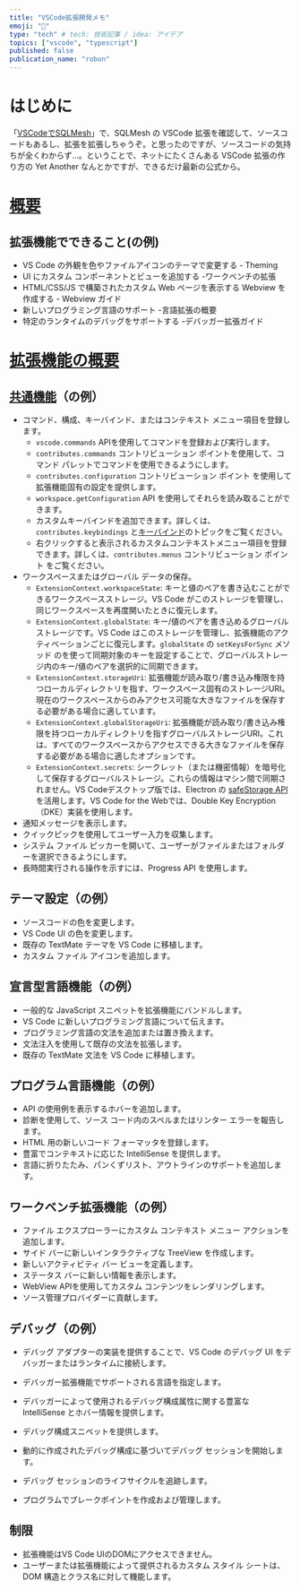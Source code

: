 ```yaml
---
title: "VSCode拡張開発メモ"
emoji: "📘"
type: "tech" # tech: 技術記事 / idea: アイデア
topics: ["vscode", "typescript"]
published: false
publication_name: "robon"
---
```

# はじめに
「[VSCodeでSQLMesh](https://zenn.dev/robon/articles/2cca1898b60468)」で、SQLMesh の VSCode 拡張を確認して、ソースコードもあるし、拡張を拡張しちゃうぞ。と思ったのですが、ソースコードの気持ちが全くわからず…。ということで、ネットにたくさんある VSCode 拡張の作り方の Yet Another なんとかですが、できるだけ最新の公式から。

# [概要](https://code.visualstudio.com/api)
## 拡張機能でできること(の例)
- VS Code の外観を色やファイルアイコンのテーマで変更する - Theming
- UI にカスタム コンポーネントとビューを追加する -ワークベンチの拡張
- HTML/CSS/JS で構築されたカスタム Web ページを表示する Webview を作成する - Webview ガイド
- 新しいプログラミング言語のサポート -言語拡張の概要
- 特定のランタイムのデバッグをサポートする -デバッガー拡張ガイド

# [拡張機能の概要](https://code.visualstudio.com/api/extension-capabilities/overview)
## [共通機能](https://code.visualstudio.com/api/extension-capabilities/common-capabilities)（の例）
- コマンド、構成、キーバインド、またはコンテキスト メニュー項目を登録します。
    - `vscode.commands` APIを使用してコマンドを登録および実行します。
    - `contributes.commands` コントリビューション ポイントを使用して、コマンド パレットでコマンドを使用できるようにします。
    - `contributes.configuration` コントリビューション ポイント を使用して拡張機能固有の設定を提供します。
    - `workspace.getConfiguration` API を使用してそれらを読み取ることができます。
    - カスタムキーバインドを追加できます。詳しくは、`contributes.keybindings` と[キーバインド](https://code.visualstudio.com/docs/getstarted/keybindings)のトピックをご覧ください。
    - 右クリックすると表示されるカスタムコンテキストメニュー項目を登録できます。詳しくは、`contributes.menus` コントリビューション ポイント をご覧ください。
- ワークスペースまたはグローバル データの保存。
    - `ExtensionContext.workspaceState`: キーと値のペアを書き込むことができるワークスペースストレージ。VS Code がこのストレージを管理し、同じワークスペースを再度開いたときに復元します。
    - `ExtensionContext.globalState`: キー/値のペアを書き込めるグローバルストレージです。VS Code はこのストレージを管理し、拡張機能のアクティベーションごとに復元します。`globalState` の `setKeysForSync` メソッド のを使って同期対象のキーを設定することで、グローバルストレージ内のキー/値のペアを選択的に同期できます。
    - `ExtensionContext.storageUri`: 拡張機能が読み取り/書き込み権限を持つローカルディレクトリを指す、ワークスペース固有のストレージURI。現在のワークスペースからのみアクセス可能な大きなファイルを保存する必要がある場合に適しています。
    - `ExtensionContext.globalStorageUri`: 拡張機能が読み取り/書き込み権限を持つローカルディレクトリを指すグローバルストレージURI。これは、すべてのワークスペースからアクセスできる大きなファイルを保存する必要がある場合に適したオプションです。
    - `ExtensionContext.secrets`: シークレット（または機密情報）を暗号化して保存するグローバルストレージ。これらの情報はマシン間で同期されません。VS Codeデスクトップ版では、Electron の [safeStorage API](https://www.electronjs.org/docs/latest/api/safe-storage) を活用します。VS Code for the Webでは、Double Key Encryption（DKE）実装を使用します。
- 通知メッセージを表示します。
- クイックピックを使用してユーザー入力を収集します。
- システム ファイル ピッカーを開いて、ユーザーがファイルまたはフォルダーを選択できるようにします。
- 長時間実行される操作を示すには、Progress API を使用します。

## テーマ設定（の例）
- ソースコードの色を変更します。
- VS Code UI の色を変更します。
- 既存の TextMate テーマを VS Code に移植します。
- カスタム ファイル アイコンを追加します。

## 宣言型言語機能（の例）
- 一般的な JavaScript スニペットを拡張機能にバンドルします。
- VS Code に新しいプログラミング言語について伝えます。
- プログラミング言語の文法を追加または置き換えます。
- 文法注入を使用して既存の文法を拡張します。
- 既存の TextMate 文法を VS Code に移植します。

## プログラム言語機能（の例）
- API の使用例を表示するホバーを追加します。
- 診断を使用して、ソース コード内のスペルまたはリンター エラーを報告します。
- HTML 用の新しいコード フォーマッタを登録します。
- 豊富でコンテキストに応じた IntelliSense を提供します。
- 言語に折りたたみ、パンくずリスト、アウトラインのサポートを追加します。

## ワークベンチ拡張機能（の例）
- ファイル エクスプローラーにカスタム コンテキスト メニュー アクションを追加します。
- サイド バーに新しいインタラクティブな TreeView を作成します。
- 新しいアクティビティ バー ビューを定義します。
- ステータス バーに新しい情報を表示します。
- WebView APIを使用してカスタム コンテンツをレンダリングします。
- ソース管理プロバイダーに貢献します。

## デバッグ（の例）
- デバッグ アダプターの実装を提供することで、VS Code のデバッグ UI をデバッガーまたはランタイムに接続します。
- デバッガー拡張機能でサポートされる言語を指定します。
- デバッガーによって使用されるデバッグ構成属性に関する豊富な IntelliSense とホバー情報を提供します。
- デバッグ構成スニペットを提供します。

- 動的に作成されたデバッグ構成に基づいてデバッグ セッションを開始します。
- デバッグ セッションのライフサイクルを追跡します。
- プログラムでブレークポイントを作成および管理します。

## 制限
- 拡張機能はVS Code UIのDOMにアクセスできません。
- ユーザーまたは拡張機能によって提供されるカスタム スタイル シートは、DOM 構造とクラス名に対して機能します。

# 